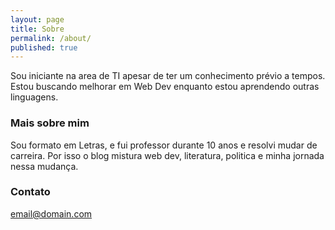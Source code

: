 ```yaml
---
layout: page
title: Sobre
permalink: /about/
published: true
---
```


Sou iniciante na area de TI apesar de ter um conhecimento prévio a tempos. Estou buscando melhorar em Web Dev enquanto estou aprendendo outras linguagens. 

### Mais sobre mim

Sou formato em Letras, e fui professor durante 10 anos e resolvi mudar de carreira. Por isso o blog mistura web dev, literatura, politica e minha jornada nessa mudança.

### Contato

[email@domain.com](mailto:theophilo.oliveira@gmail.com)
